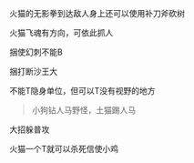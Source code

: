 火猫的无影拳到达敌人身上还可以使用补刀斧砍树

火猫飞魂有方向，可依此抓人

捆使幻刺不能B

捆打断沙王大

不能T隐身单位，但可以T没有视野的地方

> 小狗钻人马野怪，土猫踢人马

大招躲普攻

火猫一个T就可以杀死信使小鸡
